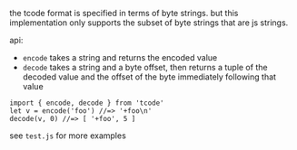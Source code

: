 the tcode format is specified in terms of byte strings.
but this implementation only supports the subset of byte strings that are js strings.

api:

- `encode` takes a string and returns the encoded value
- `decode` takes a string and a byte offset, then returns a tuple of the decoded value and the offset of the byte immediately following that value

```
import { encode, decode } from 'tcode'
let v = encode('foo') //=> '+foo\n'
decode(v, 0) //=> [ '+foo', 5 ]
```

see `test.js` for more examples
